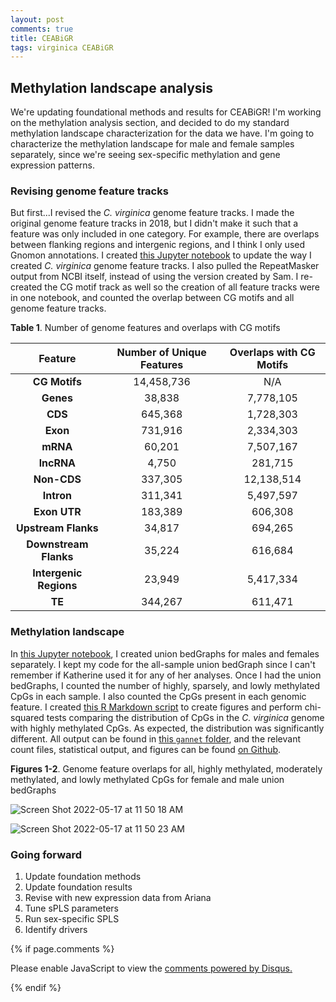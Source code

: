 ```yaml
---
layout: post
comments: true
title: CEABiGR
tags: virginica CEABiGR
---
```


## Methylation landscape analysis

We're updating foundational methods and results for CEABiGR! I'm working on the methylation analysis section, and decided to do my standard methylation landscape characterization for the data we have. I'm going to characterize the methylation landscape for male and female samples separately, since we're seeing sex-specific methylation and gene expression patterns.

### Revising genome feature tracks

But first...I revised the *C. virginica* genome feature tracks. I made the original genome feature tracks in 2018, but I didn't make it such that a feature was only included in one category. For example, there are overlaps between flanking regions and intergenic regions, and I think I only used Gnomon annotations. I created [this Jupyter notebook](https://github.com/sr320/ceabigr/blob/main/code/Generating-Genome-Feature-Tracks.ipynb) to update the way I created *C. virginica* genome feature tracks. I also pulled the RepeatMasker output from NCBI itself, instead of using the version created by Sam. I re-created the CG motif track as well so the creation of all feature tracks were in one notebook, and counted the overlap between CG motifs and all genome feature tracks.

**Table 1**. Number of genome features and overlaps with CG motifs

|       **Feature**      | **Number of Unique Features** | **Overlaps with CG Motifs** |
|:----------------------:|:-----------------------------:|:---------------------------:|
|      **CG Motifs**     |           14,458,736          |             N/A             |
|        **Genes**       |             38,838            |          7,778,105          |
|         **CDS**        |            645,368            |          1,728,303          |
|        **Exon**        |            731,916            |          2,334,303          |
|        **mRNA**        |             60,201            |          7,507,167          |
|       **lncRNA**       |             4,750             |           281,715           |
|       **Non-CDS**      |            337,305            |          12,138,514         |
|       **Intron**       |            311,341            |          5,497,597          |
|      **Exon UTR**      |            183,389            |           606,308           |
|   **Upstream Flanks**  |             34,817            |           694,265           |
|  **Downstream Flanks** |             35,224            |           616,684           |
| **Intergenic Regions** |             23,949            |          5,417,334          |
|         **TE**         |            344,267            |           611,471           |

### Methylation landscape

In [this Jupyter notebook](https://github.com/sr320/ceabigr/blob/main/code/General-Methylation-Landscape.ipynb), I created union bedGraphs for males and females separately. I kept my code for the all-sample union bedGraph since I can't remember if Katherine used it for any of her analyses. Once I had the union bedGraphs, I counted the number of highly, sparsely, and lowly methylated CpGs in each sample. I also counted the CpGs present in each genomic feature. I created [this R Markdown script](https://github.com/sr320/ceabigr/blob/main/code/General-Methylation-Landscape.Rmd) to create figures and perform chi-squared tests comparing the distribution of CpGs in the *C. virginica* genome with highly methylated CpGs. As expected, the distribution was significantly different. All output can be found in [this `gannet` folder](https://gannet.fish.washington.edu/seashell/ceabigr/output/methylation-landscape/), and the relevant count files, statistical output, and figures can be found [on Github](https://github.com/sr320/ceabigr/tree/main/output/methylation-landscape).

**Figures 1-2**. Genome feature overlaps for all, highly methylated, moderately methylated, and lowly methylated CpGs for female and male union bedGraphs

![Screen Shot 2022-05-17 at 11 50 18 AM](https://user-images.githubusercontent.com/22335838/168854385-af1482c6-0d0a-48b9-9fed-a891c8ac3a20.png)

![Screen Shot 2022-05-17 at 11 50 23 AM](https://user-images.githubusercontent.com/22335838/168854391-6485c58d-f959-4e67-b330-63ec0381392f.png)

### Going forward

1. Update foundation methods
2. Update foundation results
3. Revise with new expression data from Ariana
2. Tune sPLS parameters
3. Run sex-specific SPLS
4. Identify drivers

{% if page.comments %}

<div id="disqus_thread"></div>
<script>

/**
*  RECOMMENDED CONFIGURATION VARIABLES: EDIT AND UNCOMMENT THE SECTION BELOW TO INSERT DYNAMIC VALUES FROM YOUR PLATFORM OR CMS.
*  LEARN WHY DEFINING THESE VARIABLES IS IMPORTANT: https://disqus.com/admin/universalcode/#configuration-variables*/
/*
var disqus_config = function () {
this.page.url = PAGE_URL;  // Replace PAGE_URL with your page's canonical URL variable
this.page.identifier = PAGE_IDENTIFIER; // Replace PAGE_IDENTIFIER with your page's unique identifier variable
};
*/
(function() { // DON'T EDIT BELOW THIS LINE
var d = document, s = d.createElement('script');
s.src = 'https://the-responsible-grad-student.disqus.com/embed.js';
s.setAttribute('data-timestamp', +new Date());
(d.head || d.body).appendChild(s);
})();
</script>
<noscript>Please enable JavaScript to view the <a href="https://disqus.com/?ref_noscript">comments powered by Disqus.</a></noscript>

{% endif %}

<script id="dsq-count-scr" src="//the-responsible-grad-student.disqus.com/count.js" async></script>
